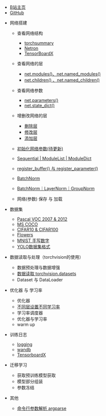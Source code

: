 <!-- docs/_sidebar.md --> 

- [B站主页](https://space.bilibili.com/94779326)
- [GitHub](https://github.com/Enzo-MiMan)

* 网络搭建
  * 查看网络结构
    * [torchsummary](/网络搭建/查看网络结构/1_torchsummary.md)
    * [Netron](/网络搭建/查看网络结构/2_netron.md)
    * [TensorBoardX](/网络搭建/查看网络结构/3_TensorBoardX.md)
  * 查看网络的层
    * [net.modules()、net.named_modules()](/网络搭建/查看网络的层/1_modules.md)
    * [net.children() 、net.named_children()](/网络搭建/查看网络的层/2_child.md)
  
  * 查看网络参数
    * [net.parameters()](/网络搭建/查看网络参数/1_parameters.md)
    * [net.state_dict()](/网络搭建/查看网络参数/2_state_dict.md)
  
  * 增删改网络的层
    * [删除层](/网络搭建/增删改网络的层/1_删除层.md)
    * [修改层](/网络搭建/增删改网络的层/2_修改层.md)
    * [添加层](/网络搭建/增删改网络的层/3_添加层.md)
  
  * [初始化网络参数(待更新)](/网络搭建/5_初始化网络参数.md)
  * [Sequential | ModuleList | ModuleDict](/网络搭建/6_Sequential_ModuleList_ModuleDict.md)
  * [register_buffer() 与 register_parameter()](/网络搭建/7_register_buffer与register_parameter.md)
  * [BatchNorm](/网络搭建/8_BatchNorm.md)
  * [BatchNorm｜LayerNorm｜GroupNorm](/网络搭建/9_BatchNorm｜LayerNorm｜GroupNorm.md)
  * 网络(参数) 保存 与 加载
  


* 数据集
    * [Pascal VOC 2007  & 2012](/数据集/1_Pascal_VOC.md)
    * [MS COCO](/数据集/2_MS_COCO.md)
    * [CIFAR10 & CIFAR100](/数据集/3_CIFAR)
    * [Flowers](/数据集/4_Flowers)
    * [MNIST 手写数字](/数据集/5_MNIST)
    * [YOLO数据集格式](/数据集/6_YOLO)
* 数据读取与处理（torchvision的使用）

    * 数据预处理与数据增强
    * [数据读取 torchvision.datasets ](/数据读取与预处理/1_datasets.md)
    * Dataset 与 DataLoader
* 优化器 与 学习率 
    * 优化器
    * [不同层设置不同学习率](/basicKnowledge/不同层设置不同学习率.md)
    * 学习率调度器
    * 优化器与学习率
    * warm up
* 训练日志

    * [logging](/basicKnowledge/1_logging.md)
    * [wandb](/basicKnowledge/2_wandb.md)
    * [TensorboardX](/basicKnowledge/3_TensorboardX.md)
* 迁移学习
    * 获取预训练模型获取
    * 模型部分组装
    * 参数冻结
* 其他

    * [命令行参数解析 argparse](/其他/1_argparse.md)
